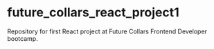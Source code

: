 # future_collars_react_project1
Repository for first React project at Future Collars Frontend Developer bootcamp.

